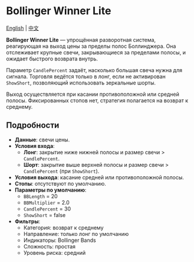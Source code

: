 # Bollinger Winner Lite
[English](README.md) | [中文](README_cn.md)

**Bollinger Winner Lite** — упрощённая разворотная система, реагирующая на выход
цены за пределы полос Боллинджера. Она отслеживает крупные свечи, закрывающиеся
за пределами полосы, и ожидает быстрого возврата внутрь.

Параметр `CandlePercent` задаёт, насколько большая свеча нужна для сигнала.
Торговля ведётся только в лонг, если не активирован `ShowShort`, позволяющий
использовать зеркальные шорты.

Выход осуществляется при касании противоположной или средней полосы.
Фиксированных стопов нет, стратегия полагается на возврат к среднему.

## Подробности
- **Данные**: свечи цены.
- **Условия входа**:
  - **Лонг**: закрытие ниже нижней полосы и размер свечи > `CandlePercent`.
  - **Шорт**: закрытие выше верхней полосы и размер свечи > `CandlePercent` (при `ShowShort`).
- **Условия выхода**: касание средней или противоположной полосы.
- **Стопы**: отсутствуют по умолчанию.
- **Параметры по умолчанию**:
  - `BBLength` = 20
  - `BBMultiplier` = 2.0
  - `CandlePercent` = 30
  - `ShowShort` = false
- **Фильтры**:
  - Категория: возврат к среднему
  - Направление: только лонг по умолчанию
  - Индикаторы: Bollinger Bands
  - Сложность: простая
  - Уровень риска: средний
